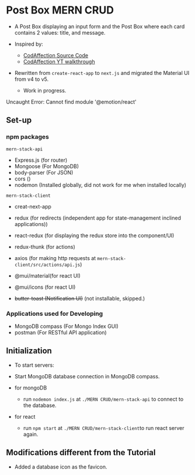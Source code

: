 # Post Box MERN CRUD

- A Post Box displaying an input form and the Post Box where each card contains 2 values: title, and message.

- Inspired by:
	- [CodAffection Source Code](<https://github.com/CodAffection/MERN-Stack-CRUD>)
	- [CodAffection YT walkthrough](<https://youtube.com/watch?v=HuXBuXf52vA>)

- Rewritten from `create-react-app` to `next.js` and migrated the Material UI from v4 to v5.
	- Work in progress.

Uncaught Error: Cannot find module '@emotion/react'

## Set-up

### npm packages

`mern-stack-api`

- Express.js (for router)
- Mongoose (For MongoDB)
- body-parser (For JSON)
- cors ()
- nodemon (Installed globally, did not work for me when installed locally)

`mern-stack-client`

- creat-next-app

- redux (for redirects (independent app for state-management inclined applications))
- react-redux (for displaying the redux store into the component/UI)
- redux-thunk (for actions)
- axios (for making http requests at `mern-stack-client/src/actions/api.js`)
- @mui/material(for react UI)
- @mui/icons (for react UI)
- ~~butter-toast (Notification UI)~~ (not installable, skipped.)

### Applications used for Developing

- MongoDB compass (For Mongo Index GUI)
- postman (For RESTful API application)

## Initialization

- To start servers:

- Start MongoDB database connection in MongoDB compass.

- for mongoDB
  - run `nodemon index.js` at `./MERN CRUD/mern-stack-api` to connect to the database.

- for react
  - run `npm start` at `./MERN CRUD/mern-stack-client`to run react server again.

## Modifications different from the Tutorial

- Added a database icon as the favicon.
